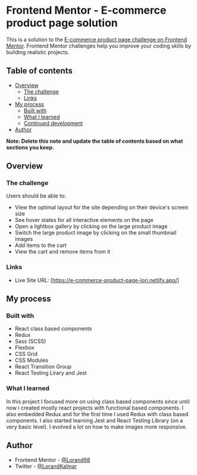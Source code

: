 # Frontend Mentor - E-commerce product page solution

This is a solution to the [E-commerce product page challenge on Frontend Mentor](https://www.frontendmentor.io/challenges/ecommerce-product-page-UPsZ9MJp6). Frontend Mentor challenges help you improve your coding skills by building realistic projects.

## Table of contents

- [Overview](#overview)
  - [The challenge](#the-challenge)
  - [Links](#links)
- [My process](#my-process)
  - [Built with](#built-with)
  - [What I learned](#what-i-learned)
  - [Continued development](#continued-development)
- [Author](#author)


**Note: Delete this note and update the table of contents based on what sections you keep.**

## Overview

### The challenge

Users should be able to:

- View the optimal layout for the site depending on their device's screen size
- See hover states for all interactive elements on the page
- Open a lightbox gallery by clicking on the large product image
- Switch the large product image by clicking on the small thumbnail images
- Add items to the cart
- View the cart and remove items from it

### Links

- Live Site URL: [https://e-commerce-product-page-lori.netlify.app/]

## My process

### Built with

- React class based components
- Redux
- Sass (SCSS)
- Flexbox
- CSS Grid
- CSS Modules
- React Transition Group
- React Testing Lirary and Jest



### What I learned

In this project I focused more on using class based components since until now i created mostly react projects with functional based components.
I also embedded Redux and for the first time I used Redux with class based components.
I also started learning Jest and React Testing Library (on a very basic level).
I evolved a lot on how to make images more responsive.


## Author

- Frontend Mentor - [@Lorand98](https://www.frontendmentor.io/profile/Lorand98)
- Twitter - [@LorandKalmar](https://twitter.com/LorandKalmar)


